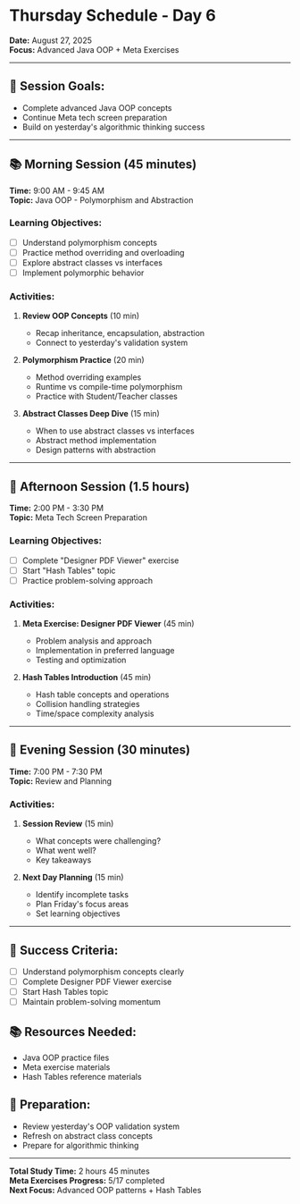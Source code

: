# Thursday Schedule - Day 6
**Date:** August 27, 2025  
**Focus:** Advanced Java OOP + Meta Exercises

---

## 🎯 **Session Goals:**
- Complete advanced Java OOP concepts
- Continue Meta tech screen preparation
- Build on yesterday's algorithmic thinking success

---

## 📚 **Morning Session (45 minutes)**
**Time:** 9:00 AM - 9:45 AM  
**Topic:** Java OOP - Polymorphism and Abstraction

### **Learning Objectives:**
- [ ] Understand polymorphism concepts
- [ ] Practice method overriding and overloading
- [ ] Explore abstract classes vs interfaces
- [ ] Implement polymorphic behavior

### **Activities:**
1. **Review OOP Concepts** (10 min)
   - Recap inheritance, encapsulation, abstraction
   - Connect to yesterday's validation system

2. **Polymorphism Practice** (20 min)
   - Method overriding examples
   - Runtime vs compile-time polymorphism
   - Practice with Student/Teacher classes

3. **Abstract Classes Deep Dive** (15 min)
   - When to use abstract classes vs interfaces
   - Abstract method implementation
   - Design patterns with abstraction

---

## 🧠 **Afternoon Session (1.5 hours)**
**Time:** 2:00 PM - 3:30 PM  
**Topic:** Meta Tech Screen Preparation

### **Learning Objectives:**
- [ ] Complete "Designer PDF Viewer" exercise
- [ ] Start "Hash Tables" topic
- [ ] Practice problem-solving approach

### **Activities:**
1. **Meta Exercise: Designer PDF Viewer** (45 min)
   - Problem analysis and approach
   - Implementation in preferred language
   - Testing and optimization

2. **Hash Tables Introduction** (45 min)
   - Hash table concepts and operations
   - Collision handling strategies
   - Time/space complexity analysis

---

## 🌅 **Evening Session (30 minutes)**
**Time:** 7:00 PM - 7:30 PM  
**Topic:** Review and Planning

### **Activities:**
1. **Session Review** (15 min)
   - What concepts were challenging?
   - What went well?
   - Key takeaways

2. **Next Day Planning** (15 min)
   - Identify incomplete tasks
   - Plan Friday's focus areas
   - Set learning objectives

---

## 🎯 **Success Criteria:**
- [ ] Understand polymorphism concepts clearly
- [ ] Complete Designer PDF Viewer exercise
- [ ] Start Hash Tables topic
- [ ] Maintain problem-solving momentum

## 📚 **Resources Needed:**
- Java OOP practice files
- Meta exercise materials
- Hash Tables reference materials

## 🚀 **Preparation:**
- Review yesterday's OOP validation system
- Refresh on abstract class concepts
- Prepare for algorithmic thinking

---

**Total Study Time:** 2 hours 45 minutes  
**Meta Exercises Progress:** 5/17 completed  
**Next Focus:** Advanced OOP patterns + Hash Tables
